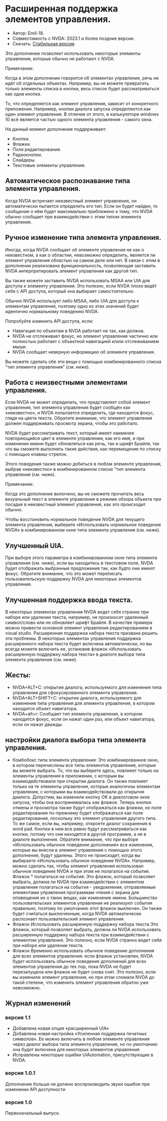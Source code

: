 # Расширенная поддержка элементов управления.
* Автор: Emil-18.
* Совместимость с NVDA: 2023.1 и более поздние версии.
* Скачать: [Стабильная версия](https://github.com/Emil-18/enhanced-control-support/releases/download/v1.1/enhancedControlSupport-1.1.nvda-addon).

Это дополнение позволяет использовать некоторые элементы управления, которые обычно не работают с NVDA.

Примечание:

Когда в этом дополнении говорится об элементах управления, речь не идёт об отдельных объектах. Например, вы не можете превратить только элементы списка в кнопки, весь список будет рассматриваться как одна кнопка.

То, что определяется как элемент управления, зависит от конкретного приложения. Например, кнопки диалога запуска определяются как один элемент управления. В отличие от этого, в калькуляторе windows 10 всё является частью одного элемента управления - самого окна.

На данный момент дополнение поддерживает:

* Кнопки.
* Флажки.
* Поля редактирования.
* Радиокнопки.
* Слайдеры.
* Текстовые элементы управления.

## Автоматическое распознавание типа элемента управления.

Когда NVDA встречает неизвестный элемент управления, он автоматически пытается определить его тип. Если он будет найден, то сообщение о нём будет максимально приближено к тому, что NVDA обычно сообщает при взаимодействии с этим типом элемента управления.

## Ручное изменение типа элемента управления.

Иногда, когда NVDA сообщает об элементе управления не как о неизвестном, а как о областии, невозможно определить, является ли элемент управления областью на самом деле или нет. В связи с этим в дополнении реализована функциональность, позволяющая заставить NVDA интерпретировать элемент управления как другой тип.

Вы также можете заставить NVDA использовать MSAA или UIA для доступа к элементу управления. Это полезно, если NVDA плохо ведёт себя с API доступа, который она выбирает самостоятельно.

Обычно NVDA использует либо MSAA, либо UIA для доступа к элементам управления, поэтому одно из этих значений будет идентично нормальному поведению NVDA.

Попробуйте изменить API доступа, если:

* Навигация по объектам в NVDA работает не так, как должна.
* NVDA не отслеживает фокус, но элемент управления частично или полностью работает с объектной навигацией и/или отслеживанием мыши.
* NVDA сообщает неверную информацию об элементе управления.

Вы можете сделать обе эти вещи с помощью комбинированного списка "тип элемента управления" (см. ниже).

## Работа с неизвестными элементами управления.

Если NVDA не может определить, что представляет собой элемент управления, тип элемента управления будет сообщён как «неизвестно», и NVDA попытается определить, где находится фокус, глядя на цвета текста. Обратите внимание, что элемент управления должен поддерживать просмотр экрана, чтобы это работало.

NVDA будет рассматривать текст, который имеет наименее повторяющийся цвет в элементе управления, как его имя, и при изменении имени будет обновляться как речь, так и шрифт Брайля, так что вы сможете выполнять такие действия, как перемещение по списку с помощью клавиш-стрелок.

Этого поведения также можно добиться в любом элементе управления, выбрав «неизвестно» в комбинированном списке "тип элемента управления (см. ниже).

Примечание:

Когда это дополнение включено, вы не сможете прочитать весь визуальный текст в элементе управления в режиме обзора объекта при посадке в неизвестный элемент управления, как это происходит обычно.

Чтобы восстановить нормальное поведение NVDA для текущего элемента управления, выберите «Использовать нормальное поведение NVDA» в комбинированном окне типа элемента управления (см. ниже).

## Улучшенный UIA.

При выборе этого параметра в комбинированном окне типа элемента управления (см. ниже), если вы находитесь в текстовом поле, NVDA будет отображать выбранные предложения так, как будто они имеют фокус.
Обратите внимание, что это может переписать пользовательскую поддержку NVDA для некоторых элементов управления.

## Улучшенная поддержка ввода текста.

В некоторых элементах управления NVDA ведет себя странно при наборе или удалении текста, например, не произносит удаленный символ/слово или не обновляет шрифт Брайля. В качестве примера можно привести основной элемент управления редактированием в visual studio. Расширенная поддержка набора текста призвана решить эти проблемы.
В некоторых элементах управления поддержка расширенного набора текста будет включена автоматически, но вы всегда можете включить ее, установив флажок «Использовать расширенную поддержку набора текста» в диалоге выбора типа элемента управления (см. ниже).

## Жесты:

* NVDA+ALT+C: открытие диалога, используемого для изменения типа управления для сфокусированного элемента управления.
* NVDA+ALT+SHIFT+C: открытие диалога, используемого для изменения типа управления для элемента управления, в котором находится объект навигатора.
* NVDA+alt+r: Сообщает тип элемента управления, в котором находится фокус, если он нажат один раз, или объект навигатора, если он нажат дважды.
## настройки диалога выбора типа элемента управления.

* Комбобокс типа элемента управления:
Это комбинированное окно, в котором перечислены все типы элементов управления, которые вы можете выбрать.
То, что вы выберете здесь, повлияет только на элементы управления в приложении, с которым вы взаимодействовали при открытии диалога.
Он также повлияет только на те элементы управления, которые аналогичны элементам управления, с которыми вы взаимодействовали до открытия диалога.
Допустим, вы изменили кнопку OK в диалоговом окне запуска, чтобы она воспринималась как флажок.
Теперь кнопки отмены и просмотра также будут отображаться как флажки, но поле редактирования по-прежнему будет отображаться как поле редактирования, поскольку это элемент управления другого типа.
То же самое, если вы, например, откроете диалог сохранения в word pad. Кнопки в нем все равно будут рассматриваться как кнопки, потому что они находятся в другой программе, а не в диалоге выполнения.
Обратите внимание, что при выборе «Использовать обычное поведение дополнения» все изменения, которые вы внесли в элемент управления с помощью этого дополнения, будут удалены.
Этого не происходит, когда вы выбираете «Использовать обычное поведение NVDA». Например, можно сделать так, чтобы элемент управления использовал обычное поведение NVDA и при этом не полагался на события.
Флажок * полагаться на события:
Это флажок, который позволяет выбрать, должна ли NVDA при взаимодействии с элементом управления полагаться на события - уведомления, отправляемые элементами управления программам чтения с экрана для оповещения их о таких вещах, как изменение имени. Большинство пользовательских элементов управления не реализуют события правильно, поэтому по умолчанию этот флажок выключен.
Он также будет считаться выключенным, когда NVDA автоматически распознает пользовательский элемент управления.
* Флажок Использовать расширенную поддержку набора текста
Это флажок, который позволяет выбрать, должна ли NVDA использовать расширенную поддержку набора текста при взаимодействии с элементом управления.
Это полезно, если NVDA странно ведет себя при наборе или удалении текста.
* Флажок Временно использовать обычное поведение дополнения для всех элементов управления:
если флажок установлен, NVDA будет использовать обычное поведение дополнений для всех элементов управления до тех пор, пока NVDA не будет перезапущена или флажок не будет снова снят. Это полезно, если вы изменили элемент управления, но при этом сломали NVDA до такой степени, что изменить элемент управления обратно уже невозможно.

## Журнал изменений
### версия 1.1

* Добавлена новая опция «расширенный UIA»
* Добавлена новая настройка «Усиленная поддержка печатных символов». Ее можно включить в любом элементе управления через диалог выбора типа элемента управления, но по умолчанию она будет включена для некоторых элементов управления
* Исправлены некоторые ошибки UIAutomation, присутствующие в NVDA.
### версия 1.0.1

Дополнение больше не должно воспроизводить звуки ошибок при изменении API доступности
### версия 1.0
Первоначальный выпуск.